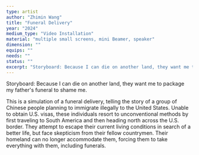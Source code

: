 ```yaml
---
type: artist
author: "Zhimin Wang"
title: "Funeral Delivery"
year: "2024"
medium_type: "Video Installation"
material: "multiple small screens, mini Beamer, speaker"
dimension: ""
equips: ""
needs: ""
status: ""
excerpt: "Storyboard: Because I can die on another land, they want me to package my father's funeral to shame me.This is a simulation of a funeral delivery, telling the story of a group of Chinese people planning to immigrate illegally to the United States. Unable to obtain U.S. visas, these individuals resort to unconventional methods by first traveling to South America and then heading north across the U.S..."
---
```

Storyboard: Because I can die on another land, they want me to package my father's funeral to shame me.

This is a simulation of a funeral delivery, telling the story of a group of Chinese people planning to immigrate illegally to the United States. Unable to obtain U.S. visas, these individuals resort to unconventional methods by first traveling to South America and then heading north across the U.S. border. They attempt to escape their current living conditions in search of a better life, but face skepticism from their fellow countrymen. Their homeland can no longer accommodate them, forcing them to take everything with them, including funerals.
